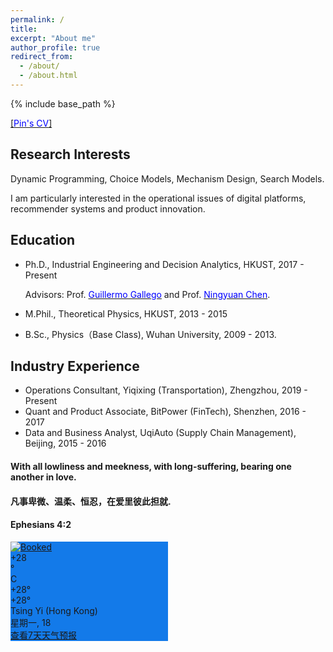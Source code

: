 ```yaml
---
permalink: /
title: 
excerpt: "About me"
author_profile: true
redirect_from: 
  - /about/
  - /about.html
---
```


{% include base_path %}

[[<span style="color:blue">Pin's CV</span>]](./CV_pingao.pdf)
## Research Interests
Dynamic Programming, Choice Models, Mechanism Design, Search Models.

I am particularly interested in the operational issues of digital platforms, recommender systems and product innovation.

## Education
- Ph.D., Industrial Engineering and Decision Analytics, HKUST,  2017 - Present

  Advisors: Prof. [<span style="color:blue">Guillermo Gallego</span>](https://ieda.ust.hk/dfaculty/ggallego/) and Prof. [<span style="color:blue">Ningyuan Chen</span>](http://individual.utoronto.ca/ningyuanchen/).
  
- M.Phil., Theoretical Physics, HKUST, 2013 - 2015

- B.Sc., Physics（Base Class), Wuhan University, 2009 - 2013.

## Industry Experience
- Operations Consultant, Yiqixing (Transportation), Zhengzhou, 2019 - Present
- Quant and Product Associate, BitPower (FinTech), Shenzhen,  2016 - 2017
- Data and Business Analyst, UqiAuto (Supply Chain Management), Beijing, 2015 - 2016


#### With all lowliness and meekness, with long-suffering, bearing one another in love. 
#### 凡事卑微、温柔、恒忍，在爱里彼此担就.
#### Ephesians 4:2

<!-- weather widget start --><div id="m-booked-bl-simple-8074"> <div class="booked-wzs-160-110 weather-customize" style="background-color:#137AE9;width:252px;" id="width3"> <div class="booked-wzs-160-110_in"> <a target="_blank" class="booked-wzs-top-160-110" href="https://www.booked.net/"><img src="//s.bookcdn.com/images/letter/s5.gif" alt="Booked" /></a> <div class="booked-wzs-160-data"> <div class="booked-wzs-160-left-img wrz-18"></div> <div class="booked-wzs-160-right"> <div class="booked-wzs-day-deck"> <div class="booked-wzs-day-val"> <div class="booked-wzs-day-number"><span class="plus">+</span>28</div> <div class="booked-wzs-day-dergee"> <div class="booked-wzs-day-dergee-val">&deg;</div> <div class="booked-wzs-day-dergee-name">C</div> </div> </div> <div class="booked-wzs-day"> <div class="booked-wzs-day-d"><span class="plus">+</span>28&deg;</div> <div class="booked-wzs-day-n"><span class="plus">+</span>28&deg;</div> </div> </div> <div class="booked-wzs-160-info"> <div class="booked-wzs-160-city smolest">Tsing Yi (Hong Kong)</div> <div class="booked-wzs-160-date">星期一, 18</div> </div> </div> </div> <a target="_blank" href="https://ibooked.cn/weather/tsing-yi-52898" class="booked-wzs-bottom-160-110"> <div class="booked-wzs-center"><span class="booked-wzs-bottom-l"> 查看7天天气预报</span></div> </a> </div> </div> </div><script type="text/javascript"> var css_file=document.createElement("link"); css_file.setAttribute("rel","stylesheet"); css_file.setAttribute("type","text/css"); css_file.setAttribute("href",'https://s.bookcdn.com/css/w/booked-wzs-widget-160.css?v=0.0.1'); document.getElementsByTagName("head")[0].appendChild(css_file); function setWidgetData(data) { if(typeof(data) != 'undefined' && data.results.length > 0) { for(var i = 0; i < data.results.length; ++i) { var objMainBlock = document.getElementById('m-booked-bl-simple-8074'); if(objMainBlock !== null) { var copyBlock = document.getElementById('m-bookew-weather-copy-'+data.results[i].widget_type); objMainBlock.innerHTML = data.results[i].html_code; if(copyBlock !== null) objMainBlock.appendChild(copyBlock); } } } else { alert('data=undefined||data.results is empty'); } } </script> <script type="text/javascript" charset="UTF-8" src="https://widgets.booked.net/weather/info?action=get_weather_info&ver=6&cityID=52898&type=1&scode=124&ltid=3458&domid=&anc_id=133&cmetric=1&wlangID=17&color=137AE9&wwidth=252&header_color=ffffff&text_color=333333&link_color=08488D&border_form=1&footer_color=ffffff&footer_text_color=333333&transparent=0"></script><!-- weather widget end -->
